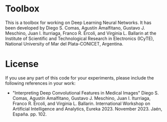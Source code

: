 # Toolbox

This is a toolbox for working on Deep Learning Neural Networks. It has been developed by Diego S. Comas, Agustín Amalfitano, Gustavo J. Meschino, Juan I. Iturriaga, Franco R. Ércoli, and Virginia L. Ballarin at the Institute of Scientific and Technological Research in Electronics (ICyTE), National University of Mar del Plata-CONICET, Argentina.

# License

If you use any part of this code for your experiments, please include the following references in your work:

- "Interpreting Deep Convolutional Features in Medical Images"
  Diego S. Comas, Agustín Amalfitano, Gustavo J. Meschino, Juan I. Iturriaga, Franco R. Ércoli, and Virginia L. Ballarin.
  International Workshop on Artificial Intelligence and Analytics, Eureka 2023. November 2023. Jaén, España. pp. 102.